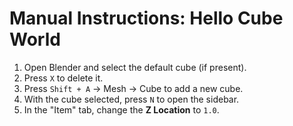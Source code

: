 # Manual Instructions: Hello Cube World

1. Open Blender and select the default cube (if present).
2. Press `X` to delete it.
3. Press `Shift + A` → Mesh → Cube to add a new cube.
4. With the cube selected, press `N` to open the sidebar.
5. In the "Item" tab, change the **Z Location** to `1.0`.
